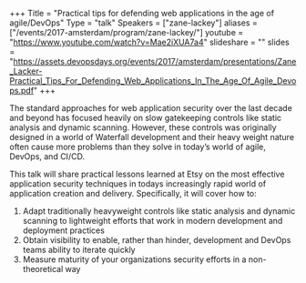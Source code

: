 +++
Title = "Practical tips for defending web applications in the age of agile/DevOps"
Type = "talk"
Speakers = ["zane-lackey"]
aliases = ["/events/2017-amsterdam/program/zane-lackey/"]
youtube = "https://www.youtube.com/watch?v=Mae2iXUA7a4"
slideshare = ""
slides = "https://assets.devopsdays.org/events/2017/amsterdam/presentations/Zane_Lacker-Practical_Tips_For_Defending_Web_Applications_In_The_Age_Of_Agile_Devops.pdf"
+++

The standard approaches for web application security over the last decade and beyond has focused heavily on slow gatekeeping controls like static analysis and dynamic scanning. However, these controls was originally designed in a world of Waterfall development and their heavy weight nature often cause more problems than they solve in today’s world of agile, DevOps, and CI/CD.

This talk will share practical lessons learned at Etsy on the most effective application security techniques in todays increasingly rapid world of application creation and delivery. Specifically, it will cover how to:

1) Adapt traditionally heavyweight controls like static analysis and dynamic scanning to lightweight efforts that work in modern development and deployment practices
2) Obtain visibility to enable, rather than hinder, development and DevOps teams ability to iterate quickly
3) Measure maturity of your organizations security efforts in a non-theoretical way

